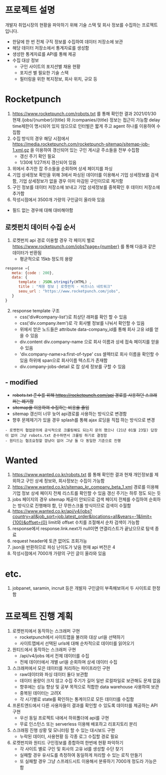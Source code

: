 # 프로젝트 설명
 개발자 취업시장의 현황을 파악하기 위해 기술 스택 및 회사 정보를 수집하는 프로젝트입니다.
 - 한달에 한 번 전체 구직 정보를 수집하여 데이터 저장소에 보관
 - 해당 데이터 저장소에서 통계자료를 생성함
 - 생성한 통계자료를 API를 통해 제공
 - 수집 대상 정보
    - 구인 사이트의 포지션별 채용 현황
    - 포지션 별 필요한 기술 스택
    - 필터링을 위한 복지정보, 회사 위치, 규모 등

# Rocketpunch
 1. https://www.rocketpunch.com/robots.txt 를 통해 확인한 결과 2021/01/30 현재 /jobs/{number}/{title} 와 /companies/{title} 정보는 접근이 가능함 delay time제한이 명시되어 있지 않으므로 인터벌은 짧게 주고 agent 하나를 이용하여 수집함
 2. 수집 방식의 경우 해당 시점에서 https://media.rocketpunch.com/rocketpunch-sitemap/sitemap-job-1.xml.gz 을 이용하여 갱신되어 있는 구인 게시글 주소들을 전부 수집함
    - 갱신 주기 확인 필요 
    - 1/30에 1/27까지 갱신되어 있음
 3. 위에서 추가한 잡 주소들을 순회하며 상세 페이지를 파싱
 4. 기업 상세정보 확인을 위해 3에서 파싱된 데이터를 이용해서 기업 상세정보를 검색함, 기업 상세정보가 없을 경우 이미 마감된 구인이므로 제거함
 5. 구인 정보를 데이터 저장소에 보내고 기업 상세정보를 중복확인 후 데이터 저장소에 추가함
 6. 작성시점에서 3500개 가량의 구인글이 올라와 있음
 * 필드 없는 경우에 대해 대비해야함

## 로켓펀치 데이터 수집 순서
1. 로켓펀치 api 경로 이용할 경우 각 페이지 별로 https://www.rocketpunch.com/jobs?page={number} 를 통해 다음과 같은 데이터가 반환됨 
   - 평균적으로 15kb 정도의 용량

 ```javascript
 response ={
    meta: {code : 200},
    data: {
       template : JSON.stringify(HTML) ,
       title : "채용 정보 | 로켓펀치 - 비즈니스 네트워크" 
       seou_url : "https://www.rocketpunch.com/jobs",
    }
 }
 ```

2. response template 구조
   - css('div#company-list')로 최상단 래퍼를 확인 할 수 있음
   - css('div.company.item')로 각 회사별 정보를 나눠서 확인할 수 있음
   - 위에서 얻은 노드들은 attribute data-company_id를 통해 회사 고유 id를 얻을 수 있음 
   - div.content div.company-name 으로 회사 이름과 상세 접속 페이지를 얻을 수 있음
   - 'div.company-name>a:first-of-type' css 셀렉터로 회사 이름을 확인할 수 있음 하위에 span으로 회사이름 텍스트가 존재함
   - div.company-jobs-detail 로 잡 상세 정보를 구할 수 있음

## - modified
- ~~robots.txt 준수를 위해 https://rocketpunch.com/api 경로를 사용하던 스크래퍼는 폐기함~~
- ~~sitemap을 이용하여 수집하는 비용을 줄임~~
- sitemap 갱신이 너무 늦어 api경로를 사용하는 방식으로 변경함
- 향후 문제제기가 있을 경우 splash를 통해 ajax 로딩을 직접 하는 방식으로 변경

```
- 로켓펀치 협업문의에 공식적으로 크롤링해도 되는지 문의 했으나 (21년 01월 23일) 답장이 없어 그냥 robots.txt 준수하면서 크롤링 하기로 결정함
- 원티드는 협조요청할 깜냥이 없어 그냥 둘 다 동일한 기준으로 진행
```

# Wanted
 1. https://www.wanted.co.kr/robots.txt 를 통해 확인한 결과 현재 개인정보를 제외하고 구인 상세 정보와, 회사정보는 수집이 가능함
 2. https://www.wanted.co.kr/sitemap_kr_company_beta_1.xml 경로를 이용해 기업 정보 상세 페이지 전체 리스트를 확인할 수 있음 갱신 주기는 하루 정도 되는 듯
 3. jobs 페이지의 경우 sitemap 제공이 안되므로 검색 페이지 전체를 수집하여 순회하는 방식으로 진행해야 함, 단 무한스크롤 방식이므로 검색이 수월함
 4. https://www.wanted.co.kr/api/v4/jobs?country=all&job_sort=job.latest_order&locations=all&years=-1&limit={100}&offset={0} limit와 offset 수치를 조절해서 순차 검색이 가능함
 5. response에서 response.link.next가 null이면 연결리스트가 끝났으므로 탐색 종료
 6. request header에 토큰 없어도 조회가능
 7. json을 반환하므로 파싱 난이도가 낮음 현재 api 버전은 4
 8. 작성시점에서 7000개 가량의 구인 글이 올라와 있음

# etc.
 1. jobpanet, saramin, incruit 등은 개발자 구인글이 부족해보여서 두 사이트로 한정함

# 프로젝트 진행 계획
 1. 로켓펀치에서 동작하는 스크래퍼 구현
    - rocketpunch에서 사이트맵을 불러와 대상 url을 선택하기
    - 사이트맵에서 선택된 urls에 대해 순차적으로 데이터를 읽어오기
 2. 원티드에서 동작하는 스크래퍼 구현
    - /api/v4/jobs 에서 전체 데이터를 수집
    - 전체 데이터에서 개별 url을 순회하며 상세 데이터 수집
 3. 스크래퍼에서 모은 데이터를 처리하는 파이프라인 구현
    - raw데이터와 파싱 데이터 둘다 보관함 
    - 데이터 용량이 크지 않고 수집 주기가 길어 일반 로컬파일로 보관해도 문제 없음
    - 향후에는 성능 향상 및 공부 목적으로 적합한 data warehouse 사용하여 보관
    - 중복된 데이터는 고려X
    - 각 시기별로 state를 확인하는 통계이므로 모든 데이터를 수집함
 4. 프론트엔드에서 다른 사용자들이 결과를 확인할 수 있도록 데이터를 제공하는 API 구현
    - 우선 동일 프로젝트 내에서 하위폴더에 api를 구현
    - 무료 인스턴스 또는 serverless 이용해 배포하고 리포지토리 분리
 5. 스크래핑 진행 상황 및 모니터링 할 수 있는 대시보드 구현
    - 누락된 데이터, 사용현황 등 각종 로그 수집할 경로 필요
 6. 로켓펀치와 원티드 구인정보를 종합하여 한번에 현황 파악하기
    - 각 사이트 별로 구인 및 회사의 고유 id를 생성할 수단 찾기
    - 실패할 경우 유사도를 측정하여 동일하게 처리할 수 있는 로직 만들기
    - 또 실패할 경우 그냥 스프레드시트 이용해서 분류하기 7000개 정도라 가능은 함
